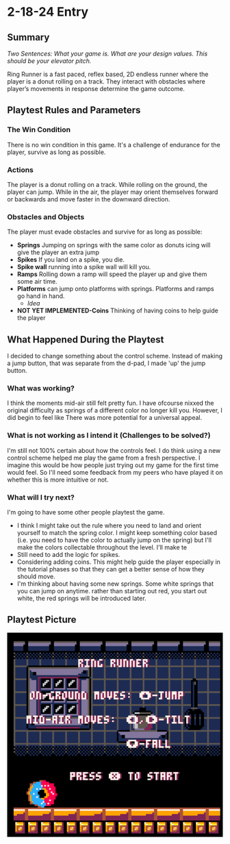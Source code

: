 # 2-18-24 Entry
## Summary
*Two Sentences: What your game is. What are your design values. This should be your elevator pitch.*

Ring Runner is a fast paced, reflex based, 2D endless runner where the player is a donut rolling on a track. They interact with obstacles where player’s movements in response determine the game outcome.

## Playtest Rules and Parameters

### The Win Condition
There is no win condition in this game. It's a challenge of endurance for the player, survive as long as possible. 

### Actions
The player is a donut rolling on a track. While rolling on the ground, the player can jump. While in the air, the player may orient themselves forward or backwards and move faster in the downward direction. 

### Obstacles and Objects
The player must evade obstacles and survive for as long as possible:
- **Springs** Jumping on springs with the same color as donuts icing will give the player an extra jump  
- **Spikes** If you land on a spike, you die. 
- **Spike wall** running into a spike wall will kill you. 
- **Ramps** Rolling down a ramp will speed the player up and give them some air time. 
- **Platforms** can jump onto platforms with springs. Platforms and ramps go hand in hand.
  - *Idea*
- **NOT YET IMPLEMENTED-Coins** Thinking of having coins to help guide the player

## What Happened During the Playtest
I decided to change something about the control scheme. Instead of making a jump button, that was separate from the d-pad, I made 'up' the jump button. 


### What was working? 
I think the moments mid-air still felt pretty fun. I have ofcourse nixxed the original difficulty as springs of a different color no longer kill you. However, I did begin to feel like There was more potential for a universal appeal.

### What is not working as I intend it (Challenges to be solved?) 
I'm still not 100% certain about how the controls feel. I do think using a new control scheme helped me play the game from a fresh perspective. I imagine this would be how people just trying out my game for the first time would feel. So I'll need some feedback from my peers who have played it on whether this is more intuitive or not.


### What will I try next? 
I'm going to have some other people playtest the game. 
- I think I might take out the rule where you need to land and orient yourself to match the spring color. I might keep something color based (i.e. you need to have the color to actually jump on the spring) but I'll make the colors collectable throughout the level. I'll make te 
- Still need to add the logic for spikes. 
- Considering adding coins. This might help guide the player especially in the tutorial phases so that they can get a better sense of how they should move.
- I'm thinking about having some new springs. Some white springs that you can jump on anytime. rather than starting out red, you start out white, the red springs will be introduced later.

## Playtest Picture
![playtest_picture](20240218_ring_runner.png)
